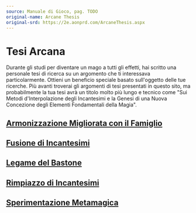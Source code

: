 ```yaml
---
source: Manuale di Gioco, pag. TODO
original-name: Arcane Thesis
original-srd: https://2e.aonprd.com/ArcaneThesis.aspx
---
```


# Tesi Arcana

Durante gli studi per diventare un mago a tutti gli effetti, hai scritto una
personale tesi di ricerca su un argomento che ti interessava particolarmente.
Ottieni un beneficio speciale basato sull'oggetto delle tue ricerche. Più avanti
troverai gli argomenti di tesi presentati in questo sito, ma probabilmente la
tua tesi avrà un titolo molto più lungo e tecnico come "Sui Metodi
d'Interpolazione degli Incantesimi e la Genesi di una Nuova Concezione degli
Elementi Fondamentali della Magia".

## [Armonizzazione Migliorata con il Famiglio](/classi/mago/tesi-arcane/armonizzazione-migliorata-con-il-famiglio)

## [Fusione di Incantesimi](/classi/mago/tesi-arcane/fusione-di-incantesimi)

## [Legame del Bastone](/classi/mago/tesi-arcane/legame-del-bastone)

## [Rimpiazzo di Incantesimi](/classi/mago/tesi-arcane/rimpiazzo-di-incantesimi)

## [Sperimentazione Metamagica](/classi/mago/tesi-arcane/sperimentazione-metamagica)
